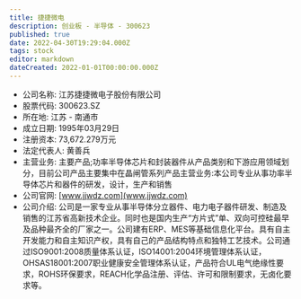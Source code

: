 ```yaml
---
title: 捷捷微电
description: 创业板 - 半导体 - 300623
published: true
date: 2022-04-30T19:29:04.000Z
tags: stock
editor: markdown
dateCreated: 2022-01-01T00:00:00.000Z
---
```


- 公司名称: 江苏捷捷微电子股份有限公司
- 股票代码: 300623.SZ
- 所在地: 江苏 - 南通市
- 成立日期: 1995年03月29日
- 注册资本: 73,672.279万元
- 法定代表人: 黄善兵
- 主营业务: 主要产品;功率半导体芯片和封装器件从产品类别和下游应用领域划分，目前公司产品主要集中在晶闸管系列产品主营业务:本公司专业从事功率半导体芯片和器件的研发，设计，生产和销售
- 公司官网: [www.jjwdz.com](www.jjwdz.com)
- 公司介绍: 公司是一家专业从事半导体分立器件、电力电子器件研发、制造及销售的江苏省高新技术企业。同时也是国内生产“方片式”单、双向可控硅最早及品种最齐全的厂家之一。公司建有ERP、MES等基础信息化平台。具有自主开发能力和自主知识产权，具有自己的产品结构特点和独特工艺技术。公司通过ISO9001:2008质量体系认证，ISO14001:2004环境管理体系认证，OHSAS18001:2007职业健康安全管理体系认证，产品符合UL电气绝缘性要求，ROHS环保要求，REACH化学品注册、评估、许可和限制要求，无卤化要求等。


